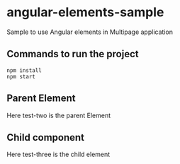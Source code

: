 # angular-elements-sample

Sample to use Angular elements in Multipage application

## Commands to run the project

    npm install
    npm start

## Parent Element

Here test-two is the parent Element

## Child component

Here test-three is the child element
